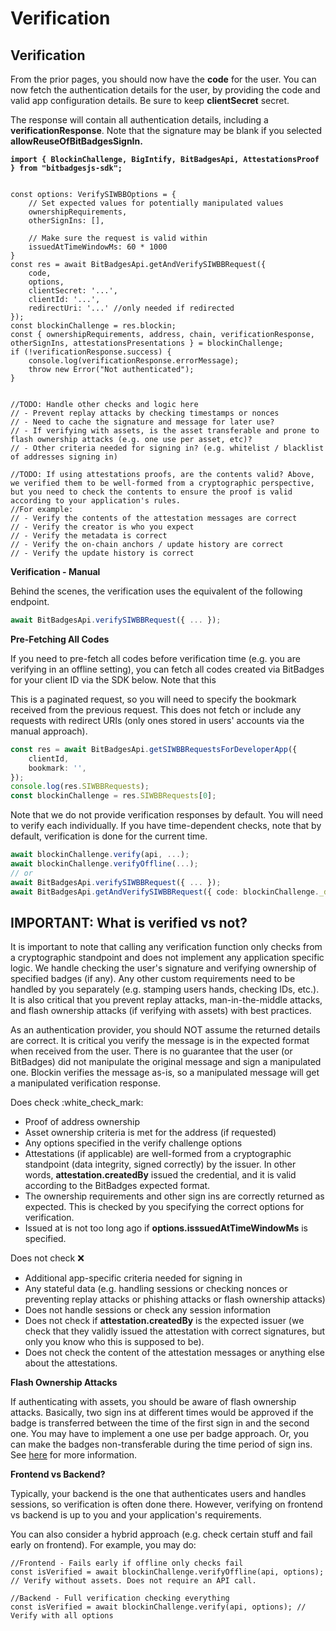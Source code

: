 # Verification

## Verification

From the prior pages, you should now have the **code** for the user. You can now fetch the authentication details for the user, by providing the code and valid app configuration details. Be sure to keep **clientSecret** secret.

The response will contain all authentication details, including a **verificationResponse**. Note that the signature may be blank if you selected **allowReuseOfBitBadgesSignIn.**

<pre class="language-tsx"><code class="lang-tsx"><strong>import { BlockinChallenge, BigIntify, BitBadgesApi, AttestationsProof } from "bitbadgesjs-sdk";
</strong>

const options: VerifySIWBBOptions = { 
    // Set expected values for potentially manipulated values
    ownershipRequirements,
    otherSignIns: [],
    
    // Make sure the request is valid within 
    issuedAtTimeWindowMs: 60 * 1000
}
const res = await BitBadgesApi.getAndVerifySIWBBRequest({ 
    code, 
    options,
    clientSecret: '...',
    clientId: '...',
    redirectUri: '...' //only needed if redirected
});
const blockinChallenge = res.blockin;
const { ownershipRequirements, address, chain, verificationResponse, otherSignIns, attestationsPresentations } = blockinChallenge;
if (!verificationResponse.success) {
    console.log(verificationResponse.errorMessage);    
    throw new Error("Not authenticated");
}


//TODO: Handle other checks and logic here
// - Prevent replay attacks by checking timestamps or nonces
// - Need to cache the signature and message for later use?
// - If verifying with assets, is the asset transferable and prone to flash ownership attacks (e.g. one use per asset, etc)?
// - Other criteria needed for signing in? (e.g. whitelist / blacklist of addresses signing in)

//TODO: If using attestations proofs, are the contents valid? Above, we verified them to be well-formed from a cryptographic perspective, but you need to check the contents to ensure the proof is valid according to your application's rules.
//For example:
// - Verify the contents of the attestation messages are correct
// - Verify the creator is who you expect
// - Verify the metadata is correct
// - Verify the on-chain anchors / update history are correct
// - Verify the update history is correct
</code></pre>

**Verification - Manual**

Behind the scenes, the verification uses the equivalent of the following endpoint.

```typescript
await BitBadgesApi.verifySIWBBRequest({ ... });
```

**Pre-Fetching All Codes**

If you need to pre-fetch all codes before verification time (e.g. you are verifying in an offline setting), you can fetch all codes created via BitBadges for your client ID via the SDK below. Note that this

This is a paginated request, so you will need to specify the bookmark received from the previous request. This does not fetch or include any requests with redirect URIs (only ones stored in users' accounts via the manual approach).

```typescript
const res = await BitBadgesApi.getSIWBBRequestsForDeveloperApp({
    clientId,
    bookmark: '',
});
console.log(res.SIWBBRequests);
const blockinChallenge = res.SIWBBRequests[0];
```

Note that we do not provide verification responses by default. You will need to verify each individually. If you have time-dependent checks, note that by default, verification is done for the current time.

```typescript
await blockinChallenge.verify(api, ...);
await blockinChallenge.verifyOffline(...);
// or
await BitBadgesApi.verifySIWBBRequest({ ... });
await BitBadgesApi.getAndVerifySIWBBRequest({ code: blockinChallenge._docId, options: { ... }});
```

## **IMPORTANT: What is verified vs not?**

It is important to note that calling any verification function only checks from a cryptographic standpoint and does not implement any application specific logic. We handle checking the user's signature and verifying ownership of specified badges (if any). Any other custom requirements need to be handled by you separately (e.g. stamping users hands, checking IDs, etc.). It is also critical that you prevent replay attacks, man-in-the-middle attacks, and flash ownership attacks (if verifying with assets) with best practices.

As an authentication provider, you should NOT assume the returned details are correct. It is critical you verify the message is in the expected format when received from the user. There is no guarantee that the user (or BitBadges) did not manipulate the original message and sign a manipulated one. Blockin verifies the message as-is, so a manipulated message will get a manipulated verification response.&#x20;

Does check :white\_check\_mark:

* Proof of address ownership
* Asset ownership criteria is met for the address (if requested)
* Any options specified in the verify challenge options
* Attestations (if applicable) are well-formed from a cryptographic standpoint (data integrity, signed correctly) by the issuer. In other words, **attestation.createdBy** issued the credential, and it is valid according to the BitBadges expected format.
* The ownership requirements and other sign ins are correctly returned as expected. This is checked by you specifying the correct options for verification.
* Issued at is not too long ago if **options.isssuedAtTimeWindowMs** is specified.

Does not check :x:

* Additional app-specific criteria needed for signing in
* Any stateful data (e.g. handling sessions or checking nonces or preventing replay attacks or phishing attacks or flash ownership attacks)
* Does not handle sessions or check any session information
* Does not check if **attestation.createdBy** is the expected issuer (we check that they validly issued the attestation with correct signatures, but only you know who this is supposed to be).
* Does not check the content of the attestation messages or anything else about the attestations.



**Flash Ownership Attacks**

If authenticating with assets, you should be aware of flash ownership attacks. Basically, two sign ins at different times would be approved if the badge is transferred between the time of the first sign in and the second one. You may have to implement a one use per badge approach. Or, you can make the badges non-transferable during the time period of sign ins. See [here](https://blockin.gitbook.io/blockin/developer-docs/core-concepts) for more information.

**Frontend vs Backend?**

Typically, your backend is the one that authenticates users and handles sessions, so verification is often done there. However, verifying on frontend vs backend is up to you and your application's requirements.

You can also consider a hybrid approach (e.g. check certain stuff and fail early on frontend). For example, you may do:

```tsx
//Frontend - Fails early if offline only checks fail
const isVerified = await blockinChallenge.verifyOffline(api, options); // Verify without assets. Does not require an API call.

//Backend - Full verification checking everything
const isVerified = await blockinChallenge.verify(api, options); // Verify with all options
```

